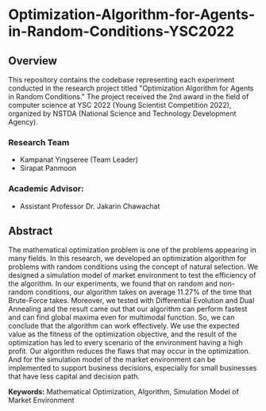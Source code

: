 # Optimization-Algorithm-for-Agents-in-Random-Conditions-YSC2022

## Overview

This repository contains the codebase representing each experiment conducted in the research project titled "Optimization Algorithm for Agents in Random Conditions." The project received the 2nd award in the field of computer science at YSC 2022 (Young Scientist Competition 2022), organized by NSTDA (National Science and Technology Development Agency).

### Research Team
- Kampanat Yingseree (Team Leader)
- Sirapat Panmoon

### Academic Advisor:
- Assistant Professor Dr. Jakarin Chawachat

## Abstract
The mathematical optimization problem is one of the problems appearing in many fields. In this research, we developed an optimization algorithm for problems with random conditions using the concept of natural selection. We designed a simulation model of market environment to test the efficiency of the algorithm. In our experiments, we found that on random and non-random conditions, our algorithm takes on average 11.27% of the time that Brute-Force takes. Moreover, we tested with Differential Evolution and Dual Annealing and the result came out that our algorithm can perform fastest and can find global maxima even for multimodal function. So, we can conclude that the algorithm can work effectively. We use the expected value as the fitness of the optimization objective, and the result of the optimization has led to every scenario of the environment having a high profit. Our algorithm reduces the flaws that may occur in the optimization. And for the simulation model of the market environment can be implemented to support business decisions, especially for small businesses that have less capital and decision path.

<b>Keywords:</b> Mathematical Optimization, Algorithm, Simulation Model of Market Environment
